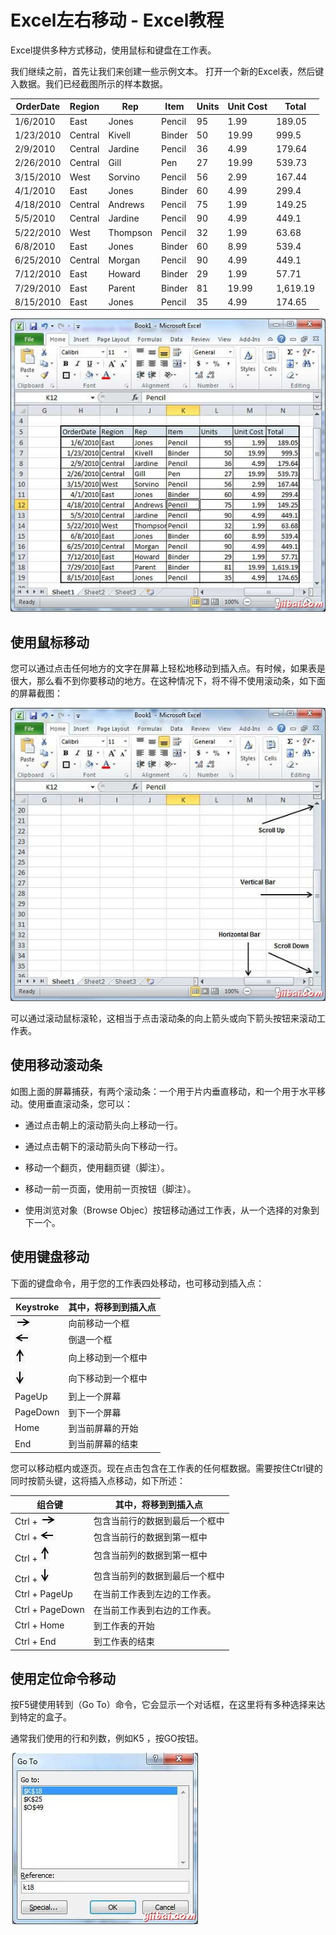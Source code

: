 # Excel左右移动 - Excel教程

Excel提供多种方式移动，使用鼠标和键盘在工作表。

我们继续之前，首先让我们来创建一些示例文本。 打开一个新的Excel表，然后键入数据。我们已经截图所示的样本数据。

| OrderDate | Region | Rep | Item | Units | Unit Cost | Total |
| --- | --- | --- | --- | --- | --- | --- |
| 1/6/2010 | East | Jones | Pencil | 95 | 1.99 | 189.05 |
| 1/23/2010 | Central | Kivell | Binder | 50 | 19.99 | 999.5 |
| 2/9/2010 | Central | Jardine | Pencil | 36 | 4.99 | 179.64 |
| 2/26/2010 | Central | Gill | Pen | 27 | 19.99 | 539.73 |
| 3/15/2010 | West | Sorvino | Pencil | 56 | 2.99 | 167.44 |
| 4/1/2010 | East | Jones | Binder | 60 | 4.99 | 299.4 |
| 4/18/2010 | Central | Andrews | Pencil | 75 | 1.99 | 149.25 |
| 5/5/2010 | Central | Jardine | Pencil | 90 | 4.99 | 449.1 |
| 5/22/2010 | West | Thompson | Pencil | 32 | 1.99 | 63.68 |
| 6/8/2010 | East | Jones | Binder | 60 | 8.99 | 539.4 |
| 6/25/2010 | Central | Morgan | Pencil | 90 | 4.99 | 449.1 |
| 7/12/2010 | East | Howard | Binder | 29 | 1.99 | 57.71 |
| 7/29/2010 | East | Parent | Binder | 81 | 19.99 | 1,619.19 |
| 8/15/2010 | East | Jones | Pencil | 35 | 4.99 | 174.65 |

![Excel Sample Text](../img/0GPVa4-0.jpg)

## 使用鼠标移动

您可以通过点击任何地方的文字在屏幕上轻松地移动到插入点。有时候，如果表是很大，那么看不到你要移动的地方。在这种情况下，将不得不使用滚动条，如下面的屏幕截图：

![Excel Scroll Bars](../img/0GPR450-1.jpg)

可以通过滚动鼠标滚轮，这相当于点击滚动条的向上箭头或向下箭头按钮来滚动工作表。

## 使用移动滚动条

如图上面的屏幕捕获，有两个滚动条：一个用于片内垂直移动，和一个用于水平移动。使用垂直滚动条，您可以：

*   通过点击朝上的滚动箭头向上移动一行。

*   通过点击朝下的滚动箭头向下移动一行。

*   移动一个翻页，使用翻页键（脚注）。

*   移动一前一页面，使用前一页按钮（脚注）。

*   使用浏览对象（Browse Objec）按钮移动通过工作表，从一个选择的对象到下一个。

## 使用键盘移动

下面的键盘命令，用于您的工作表四处移动，也可移动到插入点：

| Keystroke | 其中，将移到到插入点 |
| --- | --- |
| ![Forward Arrow](../img/0GPT915-2.jpg) | 向前移动一个框 |
| ![Backword Arrow](../img/0GPQ3B-3.jpg) | 倒退一个框 |
| ![Upward Arrow](../img/0GPS514-4.jpg) | 向上移动到一个框中 |
| ![Downard Arrow](../img/0GPR2I-5.jpg) | 向下移动到一个框中 |
| PageUp | 到上一个屏幕 |
| PageDown | 到下一个屏幕 |
| Home | 到当前屏幕的开始 |
| End | 到当前屏幕的结束 |

您可以移动框内或逐页。现在点击包含在工作表的任何框数据。需要按住Ctrl键的同时按箭头键，这将插入点移动，如下所述：

| 组合键 | 其中，将移到到插入点 |
| --- | --- |
| Ctrl + ![Forward Arrow](../img/0GPT915-2.jpg) | 包含当前行的数据到最后一个框中 |
| Ctrl + ![Backword Arrow](../img/0GPQ3B-3.jpg) | 包含当前行的数据到第一框中 |
| Ctrl + ![Upward Arrow](../img/0GPS514-4.jpg) | 包含当前列的数据到第一框中 |
| Ctrl + ![Downard Arrow](../img/0GPR2I-5.jpg) | 包含当前列的数据到最后一个框中 |
| Ctrl + PageUp | 在当前工作表到左边的工作表。 |
| Ctrl + PageDown | 在当前工作表到右边的工作表。 |
| Ctrl + Home | 到工作表的开始 |
| Ctrl + End | 到工作表的结束 |

## 使用定位命令移动

按F5键使用转到（Go To）命令，它会显示一个对话框，在这里将有多种选择来达到特定的盒子。

通常我们使用的行和列数，例如K5 ，按GO按钮。

![Excel Go To Command](../img/0GPU229-10.jpg)


